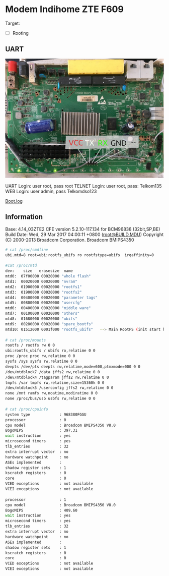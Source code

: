 # Modem Indihome ZTE F609

Target:

- [ ] Rooting

## UART

![Modem Indihome ZTE F609 Uart Pinout](./ZTE-f609-UART-pinout.jpeg)

UART Login: user root, pass root
TELNET Login: user root, pass: Telkom135
WEB  Login: user admin, pass Telkomdso123

[Boot.log](boot.log)

## Information

Base: 4.14_03ZTE2
CFE version 5.2.10-117.134 for BCM96838 (32bit,SP,BE)
Build Date: Wed, 29 Mar 2017 04:00:11 +0800 (root@BUILD.MDU)
Copyright (C) 2000-2013 Broadcom Corporation.
Broadcom BMIPS4350

``` bash
# cat /proc/cmdline 
ubi.mtd=8 root=ubi:rootfs_ubifs ro rootfstype=ubifs  irqaffinity=0

#cat /proc/mtd 
dev:    size   erasesize  name
mtd0:  07f00000 00020000 "whole flash"
mtd1:  00020000 00020000 "nvram"
mtd2:  01900000 00020000 "rootfs1"
mtd3:  01900000 00020000 "rootfs2"
mtd4:  00400000 00020000 "parameter tags"
mtd5:  00800000 00020000 "usercfg"
mtd6:  00400000 00020000 "middle ware"
mtd7:  00100000 00020000 "others"
mtd8:  01680000 00020000 "ubifs"
mtd9:  00280000 00020000 "spare_bootfs"
mtd10: 01512000 0001f000 "rootfs_ubifs"   --> Main RootFS (init start here)

# cat /proc/mounts 
rootfs / rootfs rw 0 0
ubi:rootfs_ubifs / ubifs ro,relatime 0 0
proc /proc proc rw,relatime 0 0
sysfs /sys sysfs rw,relatime 0 0
devpts /dev/pts devpts rw,relatime,mode=600,ptmxmode=000 0 0
/dev/mtdblock7 /data jffs2 rw,relatime 0 0
/dev/mtdblock4 /tagparam jffs2 rw,relatime 0 0
tmpfs /var tmpfs rw,relatime,size=15360k 0 0
/dev/mtdblock5 /userconfig jffs2 rw,relatime 0 0
none /mnt ramfs rw,noatime,nodiratime 0 0
none /proc/bus/usb usbfs rw,relatime 0 0

# cat /proc/cpuinfo 
system type             : 968380FGGU
processor               : 0
cpu model               : Broadcom BMIPS4350 V8.0
BogoMIPS                : 397.31
wait instruction        : yes
microsecond timers      : yes
tlb_entries             : 32
extra interrupt vector  : no
hardware watchpoint     : no
ASEs implemented        :
shadow register sets    : 1
kscratch registers      : 0
core                    : 0
VCED exceptions         : not available
VCEI exceptions         : not available

processor               : 1
cpu model               : Broadcom BMIPS4350 V8.0
BogoMIPS                : 409.60
wait instruction        : yes
microsecond timers      : yes
tlb_entries             : 32
extra interrupt vector  : no
hardware watchpoint     : no
ASEs implemented        :
shadow register sets    : 1
kscratch registers      : 0
core                    : 0
VCED exceptions         : not available
VCEI exceptions         : not available

```